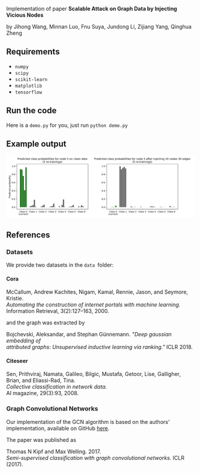 Implementation of paper **Scalable Attack on Graph Data by Injecting Vicious Nodes**

by Jihong Wang, Minnan Luo, Fnu Suya, Jundong Li, Zijiang Yang, Qinghua Zheng

## Requirements
* `numpy`
* `scipy`
* `scikit-learn`
* `matplotlib`
* `tensorflow`

## Run the code
Here is a `demo.py` for you, just run `python demo.py`

## Example output
![AFGSM example](https://raw.githubusercontent.com/wangjh-github/AFGSM/master/demo.png)


## References
### Datasets
We provide two datasets in the `data `folder:  
#### Cora
McCallum, Andrew Kachites, Nigam, Kamal, Rennie, Jason, and Seymore, Kristie.  
*Automating the construction of internet portals with machine learning.*   
Information Retrieval, 3(2):127–163, 2000.

and the graph was extracted by

Bojchevski, Aleksandar, and Stephan Günnemann. *"Deep gaussian embedding of   
attributed graphs: Unsupervised inductive learning via ranking."* ICLR 2018.

#### Citeseer
Sen, Prithviraj, Namata, Galileo, Bilgic, Mustafa, Getoor, Lise, Galligher, Brian, and Eliassi-Rad, Tina.   
*Collective classification in network data.*   
AI magazine, 29(3):93, 2008.

### Graph Convolutional Networks
Our implementation of the GCN algorithm is based on the authors' implementation,
available on GitHub [here](https://github.com/tkipf/gcn).

The paper was published as  

Thomas N Kipf and Max Welling. 2017.  
*Semi-supervised classification with graph
convolutional networks.* ICLR (2017).